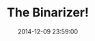 ---
layout:     post
title:      The Binarizer!
date:       2014-12-09 23:59:00
summary:    Week 124 Electronics Networking
categories: 
--- 